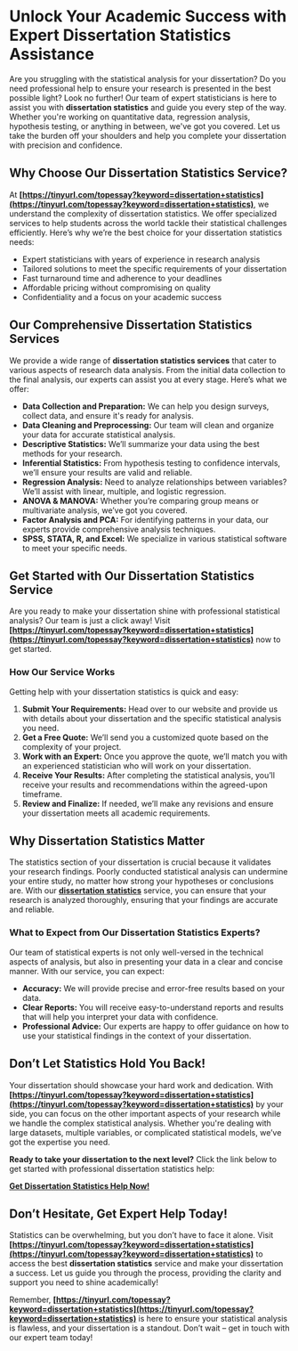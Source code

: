 # Unlock Your Academic Success with Expert Dissertation Statistics Assistance

Are you struggling with the statistical analysis for your dissertation? Do you need professional help to ensure your research is presented in the best possible light? Look no further! Our team of expert statisticians is here to assist you with **dissertation statistics** and guide you every step of the way. Whether you're working on quantitative data, regression analysis, hypothesis testing, or anything in between, we've got you covered. Let us take the burden off your shoulders and help you complete your dissertation with precision and confidence.

## Why Choose Our Dissertation Statistics Service?

At **[https://tinyurl.com/topessay?keyword=dissertation+statistics](https://tinyurl.com/topessay?keyword=dissertation+statistics)**, we understand the complexity of dissertation statistics. We offer specialized services to help students across the world tackle their statistical challenges efficiently. Here’s why we’re the best choice for your dissertation statistics needs:

- Expert statisticians with years of experience in research analysis
- Tailored solutions to meet the specific requirements of your dissertation
- Fast turnaround time and adherence to your deadlines
- Affordable pricing without compromising on quality
- Confidentiality and a focus on your academic success

## Our Comprehensive Dissertation Statistics Services

We provide a wide range of **dissertation statistics services** that cater to various aspects of research data analysis. From the initial data collection to the final analysis, our experts can assist you at every stage. Here’s what we offer:

- **Data Collection and Preparation:** We can help you design surveys, collect data, and ensure it's ready for analysis.
- **Data Cleaning and Preprocessing:** Our team will clean and organize your data for accurate statistical analysis.
- **Descriptive Statistics:** We’ll summarize your data using the best methods for your research.
- **Inferential Statistics:** From hypothesis testing to confidence intervals, we’ll ensure your results are valid and reliable.
- **Regression Analysis:** Need to analyze relationships between variables? We’ll assist with linear, multiple, and logistic regression.
- **ANOVA & MANOVA:** Whether you’re comparing group means or multivariate analysis, we’ve got you covered.
- **Factor Analysis and PCA:** For identifying patterns in your data, our experts provide comprehensive analysis techniques.
- **SPSS, STATA, R, and Excel:** We specialize in various statistical software to meet your specific needs.

## Get Started with Our Dissertation Statistics Service

Are you ready to make your dissertation shine with professional statistical analysis? Our team is just a click away! Visit **[https://tinyurl.com/topessay?keyword=dissertation+statistics](https://tinyurl.com/topessay?keyword=dissertation+statistics)** now to get started.

### How Our Service Works

Getting help with your dissertation statistics is quick and easy:

1. **Submit Your Requirements:** Head over to our website and provide us with details about your dissertation and the specific statistical analysis you need.
2. **Get a Free Quote:** We’ll send you a customized quote based on the complexity of your project.
3. **Work with an Expert:** Once you approve the quote, we’ll match you with an experienced statistician who will work on your dissertation.
4. **Receive Your Results:** After completing the statistical analysis, you’ll receive your results and recommendations within the agreed-upon timeframe.
5. **Review and Finalize:** If needed, we’ll make any revisions and ensure your dissertation meets all academic requirements.

## Why Dissertation Statistics Matter

The statistics section of your dissertation is crucial because it validates your research findings. Poorly conducted statistical analysis can undermine your entire study, no matter how strong your hypotheses or conclusions are. With our **[dissertation statistics](https://tinyurl.com/topessay?keyword=dissertation+statistics)** service, you can ensure that your research is analyzed thoroughly, ensuring that your findings are accurate and reliable.

### What to Expect from Our Dissertation Statistics Experts?

Our team of statistical experts is not only well-versed in the technical aspects of analysis, but also in presenting your data in a clear and concise manner. With our service, you can expect:

- **Accuracy:** We will provide precise and error-free results based on your data.
- **Clear Reports:** You will receive easy-to-understand reports and results that will help you interpret your data with confidence.
- **Professional Advice:** Our experts are happy to offer guidance on how to use your statistical findings in the context of your dissertation.

## Don’t Let Statistics Hold You Back!

Your dissertation should showcase your hard work and dedication. With **[https://tinyurl.com/topessay?keyword=dissertation+statistics](https://tinyurl.com/topessay?keyword=dissertation+statistics)** by your side, you can focus on the other important aspects of your research while we handle the complex statistical analysis. Whether you're dealing with large datasets, multiple variables, or complicated statistical models, we’ve got the expertise you need.

**Ready to take your dissertation to the next level?** Click the link below to get started with professional dissertation statistics help:

[**Get Dissertation Statistics Help Now!**](https://tinyurl.com/topessay?keyword=dissertation+statistics)

## Don’t Hesitate, Get Expert Help Today!

Statistics can be overwhelming, but you don’t have to face it alone. Visit **[https://tinyurl.com/topessay?keyword=dissertation+statistics](https://tinyurl.com/topessay?keyword=dissertation+statistics)** to access the best **dissertation statistics** service and make your dissertation a success. Let us guide you through the process, providing the clarity and support you need to shine academically!

Remember, **[https://tinyurl.com/topessay?keyword=dissertation+statistics](https://tinyurl.com/topessay?keyword=dissertation+statistics)** is here to ensure your statistical analysis is flawless, and your dissertation is a standout. Don’t wait – get in touch with our expert team today!
